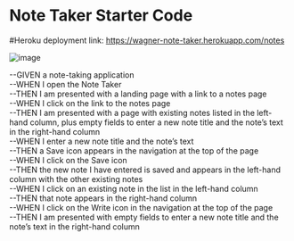# Note Taker Starter Code

#Heroku deployment link:
https://wagner-note-taker.herokuapp.com/notes

![image](https://user-images.githubusercontent.com/102180936/179381336-1cfa217e-dfd0-425d-a980-7e4399f85767.png)


--GIVEN a note-taking application<br>
--WHEN I open the Note Taker<br>
--THEN I am presented with a landing page with a link to a notes page<br>
--WHEN I click on the link to the notes page<br>
--THEN I am presented with a page with existing notes listed in the left-hand column, plus empty fields to enter a new note title and the note’s text in the right-hand column<br>
--WHEN I enter a new note title and the note’s text<br>
--THEN a Save icon appears in the navigation at the top of the page<br>
--WHEN I click on the Save icon<br>
--THEN the new note I have entered is saved and appears in the left-hand column with the other existing notes<br>
--WHEN I click on an existing note in the list in the left-hand column<br>
--THEN that note appears in the right-hand column<br>
--WHEN I click on the Write icon in the navigation at the top of the page<br>
--THEN I am presented with empty fields to enter a new note title and the note’s text in the right-hand column<br>
